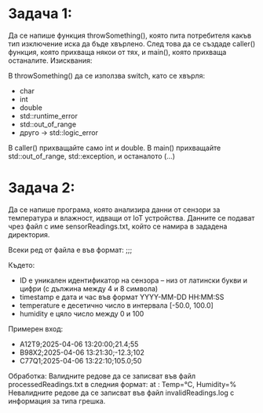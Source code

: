 # Задача 1: 
Да се напише функция throwSomething(), която пита потребителя какъв тип изключение иска да бъде хвърлено. След това да се създаде caller() функция, която прихваща някои от тях, и main(), която прихваща останалите.
Изисквания:

В throwSomething() да се използва switch, като се хвърля:

* char
* int
* double
* std::runtime_error
* std::out_of_range
* друго → std::logic_error

В caller() прихващайте само int и double. В main() прихващайте std::out_of_range, std::exception, и останалото (...)

# Задача 2: 
Да се напише програма, която анализира данни от сензори за температура и влажност, идващи от IoT устройства. Данните се подават чрез файл с име sensorReadings.txt, който се намира в зададена директория.

Всеки ред от файла е във формат:
<ID>;<timestamp>;<temperature>;<humidity>

Където:

* ID е уникален идентификатор на сензора – низ от латински букви и цифри (с дължина между 4 и 8 символа)
* timestamp е дата и час във формат YYYY-MM-DD HH:MM:SS
* temperature е десетично число в интервала [-50.0, 100.0]
* humidity е цяло число между 0 и 100

Примерен вход:

* A12T9;2025-04-06 13:20:00;21.4;55
* B98X2;2025-04-06 13:21:30;-12.3;102
* C77Q1;2025-04-06 13:22:10;105.0;50

Обработка: Валидните редове да се записват във файл processedReadings.txt в следния формат:
<ID> at <timestamp>: Temp=<temperature>°C, Humidity=<humidity>%
Невалидните редове да се записват във файл invalidReadings.log с информация за типа грешка.
